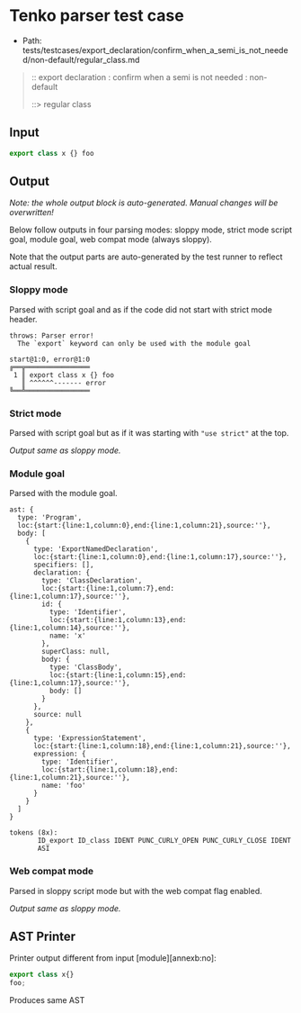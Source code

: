 # Tenko parser test case

- Path: tests/testcases/export_declaration/confirm_when_a_semi_is_not_needed/non-default/regular_class.md

> :: export declaration : confirm when a semi is not needed : non-default
>
> ::> regular class

## Input

`````js
export class x {} foo
`````

## Output

_Note: the whole output block is auto-generated. Manual changes will be overwritten!_

Below follow outputs in four parsing modes: sloppy mode, strict mode script goal, module goal, web compat mode (always sloppy).

Note that the output parts are auto-generated by the test runner to reflect actual result.

### Sloppy mode

Parsed with script goal and as if the code did not start with strict mode header.

`````
throws: Parser error!
  The `export` keyword can only be used with the module goal

start@1:0, error@1:0
╔══╦════════════════
 1 ║ export class x {} foo
   ║ ^^^^^^------- error
╚══╩════════════════

`````

### Strict mode

Parsed with script goal but as if it was starting with `"use strict"` at the top.

_Output same as sloppy mode._

### Module goal

Parsed with the module goal.

`````
ast: {
  type: 'Program',
  loc:{start:{line:1,column:0},end:{line:1,column:21},source:''},
  body: [
    {
      type: 'ExportNamedDeclaration',
      loc:{start:{line:1,column:0},end:{line:1,column:17},source:''},
      specifiers: [],
      declaration: {
        type: 'ClassDeclaration',
        loc:{start:{line:1,column:7},end:{line:1,column:17},source:''},
        id: {
          type: 'Identifier',
          loc:{start:{line:1,column:13},end:{line:1,column:14},source:''},
          name: 'x'
        },
        superClass: null,
        body: {
          type: 'ClassBody',
          loc:{start:{line:1,column:15},end:{line:1,column:17},source:''},
          body: []
        }
      },
      source: null
    },
    {
      type: 'ExpressionStatement',
      loc:{start:{line:1,column:18},end:{line:1,column:21},source:''},
      expression: {
        type: 'Identifier',
        loc:{start:{line:1,column:18},end:{line:1,column:21},source:''},
        name: 'foo'
      }
    }
  ]
}

tokens (8x):
       ID_export ID_class IDENT PUNC_CURLY_OPEN PUNC_CURLY_CLOSE IDENT
       ASI
`````


### Web compat mode

Parsed in sloppy script mode but with the web compat flag enabled.

_Output same as sloppy mode._

## AST Printer

Printer output different from input [module][annexb:no]:

````js
export class x{}
foo;
````

Produces same AST
